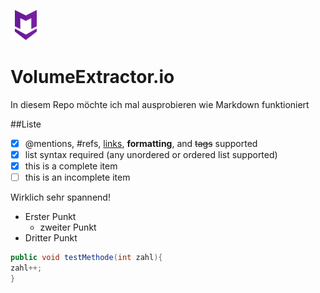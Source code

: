 ![alt text](https://github.com/adam-p/markdown-here/raw/master/src/common/images/icon48.png "Logo Title Text 1")

# VolumeExtractor.io
In diesem Repo möchte ich mal ausprobieren wie Markdown funktioniert

##Liste


- [x] @mentions, #refs, [links](), **formatting**, and <del>tags</del> supported
- [x] list syntax required (any unordered or ordered list supported)
- [x] this is a complete item
- [ ] this is an incomplete item

Wirklich sehr spannend!

* Erster Punkt
    * zweiter Punkt
* Dritter Punkt

```Java
public void testMethode(int zahl){
zahl++;
}
```
